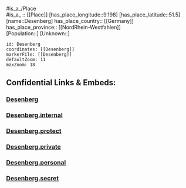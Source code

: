 ﻿---
location: [51.5, 9.198] 
mapzoom: [7,12] 
mapmarker: city 
type: City
tags:
- geo/City


SpocWebEntityId: 29736
isDeleted: false
confidential: public

---
#is_a_/Place  
#is_a_ :: [[Place]] 
[has_place_longitude::9.198] 
[has_place_latitude::51.5] 
[name::Desenberg] 
has_place_country:: [[Germany]]  
has_place_province:: [[NordRhein-Westfahlen]]  
[Population::] 
[Unknown::] 


```leaflet
id: Desenberg
coordinates: [[Desenberg]] 
markerFile: [[Desenberg]] 
defaultZoom: 11 
maxZoom: 18
```


## Confidential Links & Embeds: 

### [Desenberg](/_public/Earth/Continent/Europe/Europe~Central/Germany/Germany~West/Nord_Rhein-Westfalen/counties~NW/Höxter/cities~Höxter/Warburg/Desenberg.md) 

### [Desenberg.internal](/_internal/Earth/Continent/Europe/Europe~Central/Germany/Germany~West/Nord_Rhein-Westfalen/counties~NW/Höxter/cities~Höxter/Warburg/Desenberg.internal.md) 

### [Desenberg.protect](/_protect/Earth/Continent/Europe/Europe~Central/Germany/Germany~West/Nord_Rhein-Westfalen/counties~NW/Höxter/cities~Höxter/Warburg/Desenberg.protect.md) 

### [Desenberg.private](/_private/Earth/Continent/Europe/Europe~Central/Germany/Germany~West/Nord_Rhein-Westfalen/counties~NW/Höxter/cities~Höxter/Warburg/Desenberg.private.md) 

### [Desenberg.personal](/_personal/Earth/Continent/Europe/Europe~Central/Germany/Germany~West/Nord_Rhein-Westfalen/counties~NW/Höxter/cities~Höxter/Warburg/Desenberg.personal.md) 

### [Desenberg.secret](/_secret/Earth/Continent/Europe/Europe~Central/Germany/Germany~West/Nord_Rhein-Westfalen/counties~NW/Höxter/cities~Höxter/Warburg/Desenberg.secret.md) 
